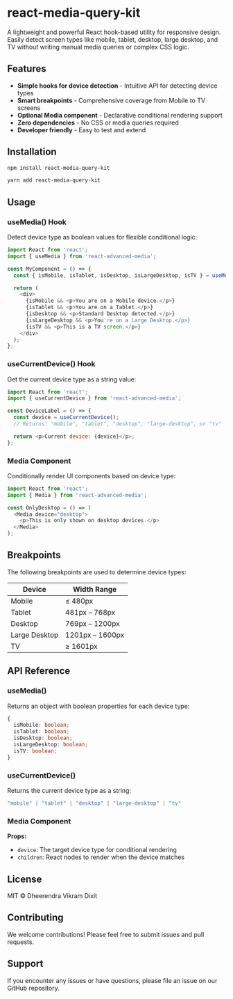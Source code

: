 # react-media-query-kit

A lightweight and powerful React hook-based utility for responsive design. Easily detect screen types like mobile, tablet, desktop, large desktop, and TV without writing manual media queries or complex CSS logic.

## Features

- **Simple hooks for device detection** - Intuitive API for detecting device types
- **Smart breakpoints** - Comprehensive coverage from Mobile to TV screens
- **Optional Media component** - Declarative conditional rendering support
- **Zero dependencies** - No CSS or media queries required
- **Developer friendly** - Easy to test and extend

## Installation

```bash
npm install react-media-query-kit
```

```bash
yarn add react-media-query-kit
```

## Usage

### useMedia() Hook

Detect device type as boolean values for flexible conditional logic:

```javascript
import React from 'react';
import { useMedia } from 'react-advanced-media';

const MyComponent = () => {
  const { isMobile, isTablet, isDesktop, isLargeDesktop, isTV } = useMedia();

  return (
    <div>
      {isMobile && <p>You are on a Mobile device.</p>}
      {isTablet && <p>You are on a Tablet.</p>}
      {isDesktop && <p>Standard Desktop detected.</p>}
      {isLargeDesktop && <p>You're on a Large Desktop.</p>}
      {isTV && <p>This is a TV screen.</p>}
    </div>
  );
};
```

### useCurrentDevice() Hook

Get the current device type as a string value:

```javascript
import React from 'react';
import { useCurrentDevice } from 'react-advanced-media';

const DeviceLabel = () => {
  const device = useCurrentDevice();
  // Returns: "mobile", "tablet", "desktop", "large-desktop", or "tv"

  return <p>Current device: {device}</p>;
};
```

### Media Component

Conditionally render UI components based on device type:

```javascript
import React from 'react';
import { Media } from 'react-advanced-media';

const OnlyDesktop = () => (
  <Media device="desktop">
    <p>This is only shown on desktop devices.</p>
  </Media>
);
```

## Breakpoints

The following breakpoints are used to determine device types:

| Device | Width Range |
|--------|-------------|
| Mobile | ≤ 480px |
| Tablet | 481px – 768px |
| Desktop | 769px – 1200px |
| Large Desktop | 1201px – 1600px |
| TV | ≥ 1601px |

## API Reference

### useMedia()

Returns an object with boolean properties for each device type:

```typescript
{
  isMobile: boolean;
  isTablet: boolean;
  isDesktop: boolean;
  isLargeDesktop: boolean;
  isTV: boolean;
}
```

### useCurrentDevice()

Returns the current device type as a string:

```typescript
"mobile" | "tablet" | "desktop" | "large-desktop" | "tv"
```

### Media Component

**Props:**
- `device`: The target device type for conditional rendering
- `children`: React nodes to render when the device matches

## License

MIT © Dheerendra Vikram Dixit

## Contributing

We welcome contributions! Please feel free to submit issues and pull requests.

## Support

If you encounter any issues or have questions, please file an issue on our GitHub repository.